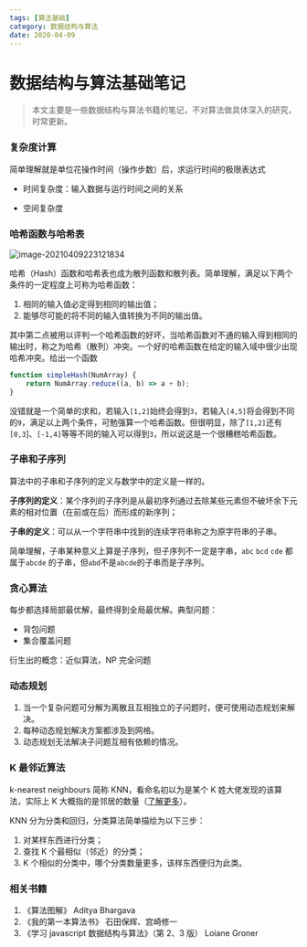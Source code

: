 ```yaml
---
tags: [算法基础]
category: 数据结构与算法
date: 2020-04-09
---
```


# 数据结构与算法基础笔记

> 本文主要是一些数据结构与算法书籍的笔记，不对算法做具体深入的研究，时常更新。

### 复杂度计算

简单理解就是单位花操作时间（操作步数）后，求运行时间的极限表达式

-   时间复杂度：输入数据与运行时间之间的关系

-   空间复杂度

### 哈希函数与哈希表

![image-20210409223121834](https://media-bed.streakingman.com/image-20210409223121834.png)

哈希（Hash）函数和哈希表也成为散列函数和散列表。简单理解，满足以下两个条件的一定程度上可称为哈希函数：

1. 相同的输入值必定得到相同的输出值；
2. 能够尽可能的将不同的输入值转换为不同的输出值。

其中第二点被用以评判一个哈希函数的好坏，当哈希函数对不通的输入得到相同的输出时，称之为哈希（散列）冲突。一个好的哈希函数在给定的输入域中很少出现哈希冲突。给出一个函数

```javascript
function simpleHash(NumArray) {
    return NumArray.reduce((a, b) => a + b);
}
```

没错就是一个简单的求和，若输入`[1,2]`始终会得到`3`，若输入`[4,5]`将会得到不同的`9`，满足以上两个条件，可勉强算一个哈希函数。但很明显，除了`[1,2]`还有`[0,3`]、`[-1,4]`等等不同的输入可以得到`3`，所以说这是一个很糟糕哈希函数。

### 子串和子序列

算法中的子串和子序列的定义与数学中的定义是一样的。

**子序列的定义**：某个序列的子序列是从最初序列通过去除某些元素但不破坏余下元素的相对位置（在前或在后）而形成的新序列；

**子串的定义**：可以从一个字符串中找到的连续字符串称之为原字符串的子串。

简单理解，子串某种意义上算是子序列，但子序列不一定是字串，`abc` `bcd` `cde` 都属于`abcde` 的子串，但`abd`不是`abcde`的子串而是子序列。

### 贪心算法

每步都选择局部最优解，最终得到全局最优解。典型问题：

-   背包问题
-   集合覆盖问题

衍生出的概念：近似算法，NP 完全问题

### 动态规划

1. 当一个复杂问题可分解为离散且互相独立的子问题时，便可使用动态规划来解决。
2. 每种动态规划解决方案都涉及到网格。
3. 动态规划无法解决子问题互相有依赖的情况。

### K 最邻近算法

k-nearest neighbours 简称 KNN，看命名初以为是某个 K 姓大佬发现的该算法，实际上 K 大概指的是邻居的数量（[了解更多](https://zh.wikipedia.org/wiki/K-%E8%BF%91%E9%82%BB%E7%AE%97%E6%B3%95)）。

KNN 分为分类和回归，分类算法简单描绘为以下三步：

1. 对某样东西进行分类；
2. 查找 K 个最相似（邻近）的分类；
3. K 个相似的分类中，哪个分类数量更多，该样东西便归为此类。

###

### 相关书籍

1. 《算法图解》 Aditya Bhargava
2. 《我的第一本算法书》 石田保辉、宫崎修一
3. 《学习 javascript 数据结构与算法》（第 2、3 版） Loiane Groner

<script>
	console.log('test')
</script>
